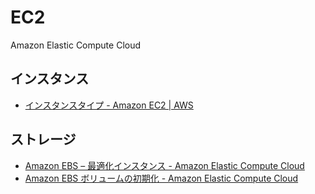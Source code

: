 # EC2
Amazon Elastic Compute Cloud

## インスタンス
- [インスタンスタイプ - Amazon EC2 | AWS](https://aws.amazon.com/jp/ec2/instance-types/)

## ストレージ
- [Amazon EBS – 最適化インスタンス - Amazon Elastic Compute Cloud](https://docs.aws.amazon.com/ja_jp/AWSEC2/latest/UserGuide/EBSOptimized.html)
- [Amazon EBS ボリュームの初期化 - Amazon Elastic Compute Cloud](https://docs.aws.amazon.com/ja_jp/AWSEC2/latest/WindowsGuide/ebs-initialize.html)
